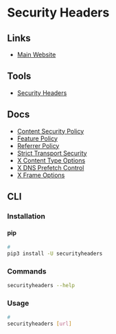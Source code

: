 # Security Headers

## Links

- [Main Website](https://tuxtimo.me/securityheaders/)

## Tools

- [Security Headers](https://securityheaders.com/)

## Docs

- [Content Security Policy](https://developer.mozilla.org/en-US/docs/Web/HTTP/CSP)
- [Feature Policy](https://developer.mozilla.org/en-US/docs/Web/HTTP/Headers/Feature-Policy)
- [Referrer Policy](https://developer.mozilla.org/en-US/docs/Web/HTTP/Headers/Referrer-Policy)
- [Strict Transport Security](https://developer.mozilla.org/en-US/docs/Web/HTTP/Headers/Strict-Transport-Security)
- [X Content Type Options](https://developer.mozilla.org/en-US/docs/Web/HTTP/Headers/X-Content-Type-Options)
- [X DNS Prefetch Control](https://developer.mozilla.org/en-US/docs/Web/HTTP/Headers/X-DNS-Prefetch-Control)
- [X Frame Options](https://developer.mozilla.org/en-US/docs/Web/HTTP/Headers/X-Frame-Options)

## CLI

### Installation

#### pip

```sh
#
pip3 install -U securityheaders
```

### Commands

```sh
securityheaders --help
```

### Usage

```sh
#
securityheaders [url]
```
